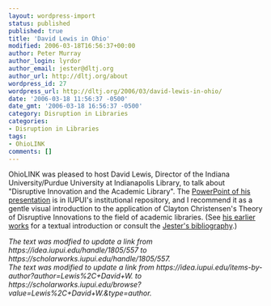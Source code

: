 ```yaml
---
layout: wordpress-import
status: published
published: true
title: 'David Lewis in Ohio'
modified: 2006-03-18T16:56:37+00:00
author: Peter Murray
author_login: lyrdor
author_email: jester@dltj.org
author_url: http://dltj.org/about
wordpress_id: 27
wordpress_url: http://dltj.org/2006/03/david-lewis-in-ohio/
date: '2006-03-18 11:56:37 -0500'
date_gmt: '2006-03-18 16:56:37 -0500'
category: Disruption in Libraries
categories:
- Disruption in Libraries
tags:
- OhioLINK
comments: []
---
```

<p>OhioLINK was pleased to host David Lewis, Director of the Indiana University/Purdue University at Indianapolis Library, to talk about "Disruptive Innovation and the Academic Library".  The <a href="https://scholarworks.iupui.edu/handle/1805/557">PowerPoint of his presentation</a> is in IUPUI's institutional repository, and I recommend it as a gentle visual introduction to the application of Clayton Christensen's Theory of Disruptive Innovations to the field of academic libraries.  (See <a href="https://scholarworks.iupui.edu/browse?value=Lewis%2C+David+W.&amp;type=author">his earlier works</a> for a textual introduction or consult the <a href="/article/christensen-bibliography/">Jester's bibliography</a>.)
<p style="padding:0;margin:0;font-style:italic;">The text was modfied to update a link from https://idea.iupui.edu/handle/1805/557 to https://scholarworks.iupui.edu/handle/1805/557.</p>
<p style="padding:0;margin:0;font-style:italic;">The text was modified to update a link from https://idea.iupui.edu/items-by-author?author=Lewis%2C+David+W. to https://scholarworks.iupui.edu/browse?value=Lewis%2C+David+W.&type=author.</p>
